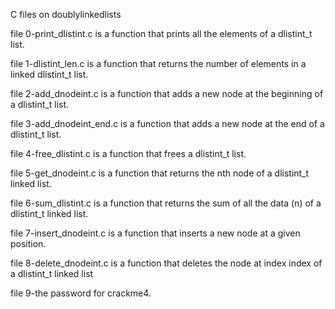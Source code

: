 C files on doublylinkedlists

file 0-print_dlistint.c is a function that prints all the elements of a dlistint_t list.

file 1-dlistint_len.c is a function that returns the number of elements in a linked dlistint_t list.

file 2-add_dnodeint.c is a function that adds a new node at the beginning of a dlistint_t list.

file 3-add_dnodeint_end.c is a function that adds a new node at the end of a dlistint_t list.

file 4-free_dlistint.c is a function that frees a dlistint_t list.

file 5-get_dnodeint.c is a function that returns the nth node of a dlistint_t linked list.

file 6-sum_dlistint.c is a function that returns the sum of all the data (n) of a dlistint_t linked list.

file 7-insert_dnodeint.c is a function that inserts a new node at a given position.

file 8-delete_dnodeint.c is a function that deletes the node at index index of a dlistint_t linked list

file 9-the password for crackme4.
